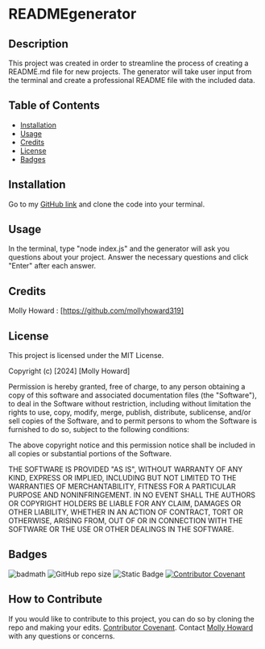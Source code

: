 # READMEgenerator
## Description

This project was created in order to streamline the process of creating a README.md file for new projects. The generator will take user input from the terminal and create a professional README file with the included data. 

## Table of Contents

- [Installation](#installation)
- [Usage](#usage)
- [Credits](#credits)
- [License](#license)
- [Badges](#badges)

## Installation

Go to my [GitHub link](https://github.com/mollyhoward319/READMEgenerator) and clone the code into your terminal.

## Usage

In the terminal, type "node index.js" and the generator will ask you questions about your project. Answer the necessary questions and click "Enter" after each answer. 

## Credits

Molly Howard : [https://github.com/mollyhoward319]

## License

This project is licensed under the MIT License.

Copyright (c) [2024] [Molly Howard]

Permission is hereby granted, free of charge, to any person obtaining a copy
of this software and associated documentation files (the "Software"), to deal
in the Software without restriction, including without limitation the rights
to use, copy, modify, merge, publish, distribute, sublicense, and/or sell
copies of the Software, and to permit persons to whom the Software is
furnished to do so, subject to the following conditions:

The above copyright notice and this permission notice shall be included in all
copies or substantial portions of the Software.

THE SOFTWARE IS PROVIDED "AS IS", WITHOUT WARRANTY OF ANY KIND, EXPRESS OR
IMPLIED, INCLUDING BUT NOT LIMITED TO THE WARRANTIES OF MERCHANTABILITY,
FITNESS FOR A PARTICULAR PURPOSE AND NONINFRINGEMENT. IN NO EVENT SHALL THE
AUTHORS OR COPYRIGHT HOLDERS BE LIABLE FOR ANY CLAIM, DAMAGES OR OTHER
LIABILITY, WHETHER IN AN ACTION OF CONTRACT, TORT OR OTHERWISE, ARISING FROM,
OUT OF OR IN CONNECTION WITH THE SOFTWARE OR THE USE OR OTHER DEALINGS IN THE
SOFTWARE.

## Badges

![badmath](https://img.shields.io/github/languages/top/lernantino/badmath)
![GitHub repo size](https://img.shields.io/github/repo-size/mollyhoward319/READMEgenerator)
![Static Badge](https://img.shields.io/badge/read-me-generator?style=flat&logo=appveyor&logoColor=violet&logoSize=auto&label=read-me-generator&labelColor=abcdef&color=fedcba&cacheSeconds=3600&link=https%3A%2F%2Fgithub.com%2Fmollyhoward319%2FREADMEgenerator)
[![Contributor Covenant](https://img.shields.io/badge/Contributor%20Covenant-2.1-4baaaa.svg)](code_of_conduct.md)


## How to Contribute

If you would like to contribute to this project, you can do so by cloning the repo and making your edits.
[Contributor Covenant](https://www.contributor-covenant.org/).
Contact [Molly Howard](https://mailto:mollyhoward.developer@gmail.com) with any questions or concerns.
